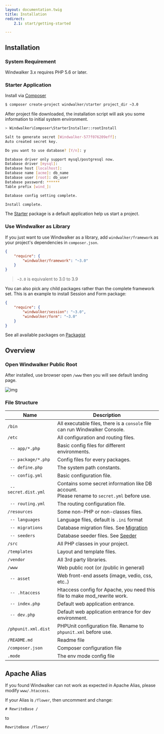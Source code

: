 ```yaml
---
layout: documentation.twig
title: Installation
redirect:
    2.1: start/getting-started

---
```


## Installation

### System Requirement

Windwalker 3.x requires PHP 5.6 or later.

### Starter Application

Install via [Composer](https://getcomposer.org/)

```bash
$ composer create-project windwalker/starter project_dir ~3.0
```

After project file downloaded, the installation script will ask you some information to initial system environment.

```bash
> Windwalker\Composer\StarterInstaller::rootInstall

Salt to generate secret [Windwalker-577f076209eff]:
Auto created secret key.

Do you want to use database? [Y/n]: y

Database driver only support mysql/postgresql now.
Database driver [mysql]:
Database host [localhost]:
Database name [acme]: db_name
Database user [root]: db_user
Database password: ******
Table prefix [wind_]:

Database config setting complete.

Install complete.
```

The [Starter](https://github.com/ventoviro/windwalker-starter) package is a default application help us start a project.

### Use Windwalker as Library

If you just want to use Windwalker as a library, add `windwalker/framework` as your project's dependencies in `composer.json`.

```json
{
    "require": {
        "windwalker/framework": "~3.0"
    }
}
```

> `~3.0` is equivalent to 3.0 to 3.9

You can also pick any child packages rather than the complete framework set. This is an example to install Session and Form package:

```json
{
    "require": {
        "windwalker/session": "~3.0",
        "windwalker/form": "~3.0"
    }
}
```

See all available packages on [Packagist](https://packagist.org/packages/windwalker/)

## Overview

### Open Windwalker Public Root

After installed, use browser open `/www` then you will see default landing page.

![img](https://cloud.githubusercontent.com/assets/1639206/5576484/31c9834c-9037-11e4-9f97-8f73d0822043.png)

### File Structure

| Name | Description |
| ---- | ----------- |
| `/bin`  | All executable files, there is a `console` file can run Windwalker Console. |
| `/etc`  | All configuration and routing files. |
| ` -- app/*.php`  | Basic config files for different environments. |
| ` -- package/*.php`  | Config files for every packages. |
| ` -- define.php`  | The system path constants. |
| ` -- config.yml`  | Basic configuration file. |
| ` -- secret.dist.yml`  | Contains some secret information like DB account. <br /> Please rename to `secret.yml` before use. |
| ` -- routing.yml` | The routing configuration file. |
| `/resources` | Some non-PHP or non-classes files. |
| ` -- languages` | Language files, default is `.ini` format |
| ` -- migrations` | Database migration files. See [Migration](../db/migration.html) |
| ` -- seeders` | Database seeder files. See [Seeder](../db/seeder.html) |
| `/src` | All PHP classes in your project. |
| `/templates` | Layout and template files. |
| `/vendor` | All 3rd party libraries. |
| `/www` | Web public root (or /public in general) |
| ` -- asset` | Web front-end assets (image, vedio, css, etc..) |
| ` -- .htaccess` | Htaccess config for Apache, you need this file to make mod_rewrite work. |
| ` -- index.php` | Default web application entrance. |
| ` -- dev.php` | Default web application entrance for dev environment. |
| `/phpunit.xml.dist` | PHPUnit configuration file. Rename to `phpunit.xml` before use. |
| `/README.md` | Readme file |
| `/composer.json` | Composer configuration file |
| `.mode` | The env mode config file |

## Apache Alias

If you found Windwalker can not work as expected in Apache Alias, please modify `www/.htaccess`.

If your Alias is `/flower`, then uncomment and change:

```
# RewriteBase /
```
to
 
```
RewriteBase /flower/
```
